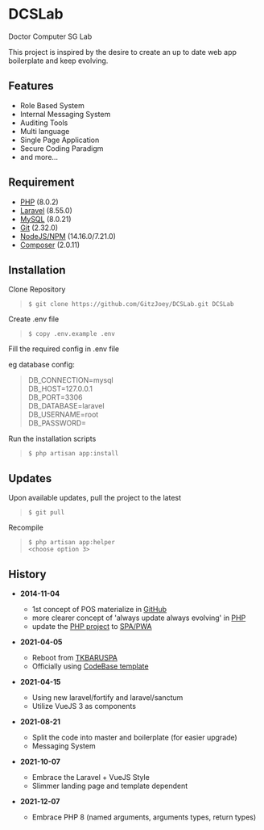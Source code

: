 # DCSLab

Doctor Computer SG Lab

This project is inspired by the desire to create an up to date web app boilerplate and keep evolving.

## Features
* Role Based System
* Internal Messaging System
* Auditing Tools
* Multi language
* Single Page Application
* Secure Coding Paradigm
* and more...

## Requirement
* [PHP](https://www.php.net/downloads.php) (8.0.2)
* [Laravel](https://laravel.com/) (8.55.0)
* [MySQL](https://www.mysql.com/downloads/) (8.0.21)
* [Git](https://git-scm.com/downloads) (2.32.0)
* [NodeJS/NPM](https://nodejs.org/en/download/) (14.16.0/7.21.0)
* [Composer](https://getcomposer.org/download/) (2.0.11)

## Installation

Clone Repository

>`$ git clone https://github.com/GitzJoey/DCSLab.git DCSLab`

Create .env file

>`$ copy .env.example .env`

Fill the required config in .env file

eg database config:
> DB_CONNECTION=mysql  
> DB_HOST=127.0.0.1  
> DB_PORT=3306  
> DB_DATABASE=laravel  
> DB_USERNAME=root  
> DB_PASSWORD=

Run the installation scripts

>`$ php artisan app:install`

## Updates

Upon available updates, pull the project to the latest

>`$ git pull`

Recompile

>`$ php artisan app:helper`  
>`<choose option 3>`

## History
* **2014-11-04**
    * 1st concept of POS materialize in [GitHub](https://github.com/GitzJoey/TKBARUJAVA)
    * more clearer concept of 'always update always evolving' in [PHP](https://github.com/GitzJoey/TKBARUPHP)
    * update the [PHP project](https://github.com/GitzJoey/TKBARUPHP) to [SPA/PWA](https://github.com/GitzJoey/TKBARUSPA)

* **2021-04-05**
    * Reboot from [TKBARUSPA](https://www.github.com/gitzjoey/TKBARUSPA)
    * Officially using [CodeBase template](https://themeforest.net/item/codebase-bootstrap-4-admin-dashboard-template-ui-framework/20289243)

* **2021-04-15**
    * Using new laravel/fortify and laravel/sanctum
    * Utilize VueJS 3 as components

* **2021-08-21**
    * Split the code into master and boilerplate (for easier upgrade)
    * Messaging System

* **2021-10-07**
    * Embrace the Laravel + VueJS Style
    * Slimmer landing page and template dependent

* **2021-12-07**
    * Embrace PHP 8 (named arguments, arguments types, return types)
